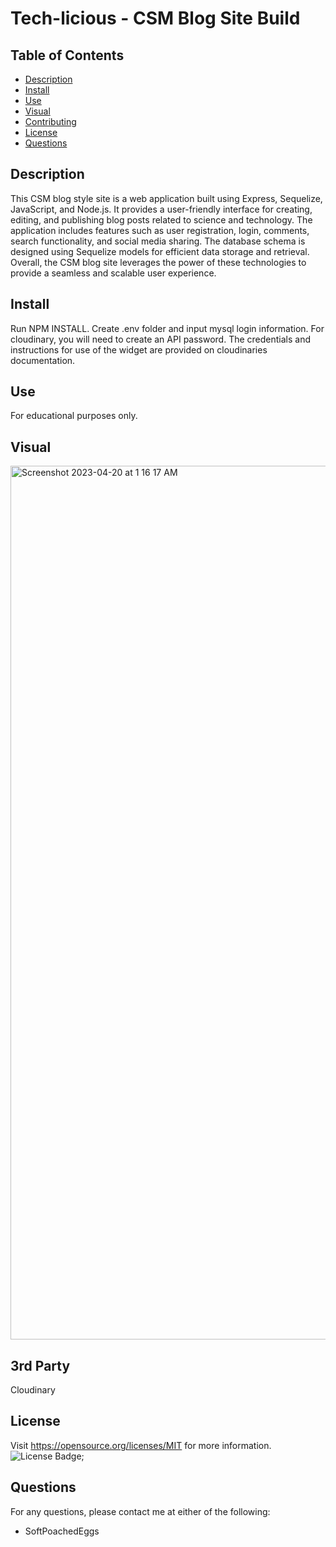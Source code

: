 # Tech-licious - CSM Blog Site Build
## Table of Contents
- [Description](#description)
- [Install](#install)
- [Use](#use)
- [Visual](#visual)
- [Contributing](#contributing)
- [License](#license)
- [Questions](#questions)

## Description
This CSM blog style site is a web application built using Express, Sequelize, JavaScript, and Node.js. It provides a user-friendly interface for creating, editing, and publishing blog posts related to science and technology. The application includes features such as user registration, login, comments, search functionality, and social media sharing. The database schema is designed using Sequelize models for efficient data storage and retrieval. Overall, the CSM blog site leverages the power of these technologies to provide a seamless and scalable user experience.
## Install
Run NPM INSTALL. Create .env folder and input mysql login information. For cloudinary, you will need to create an API password. The credentials and instructions for use of the widget are provided on cloudinaries documentation.
## Use
For educational purposes only.
## Visual
<img width="1398" alt="Screenshot 2023-04-20 at 1 16 17 AM" src="https://user-images.githubusercontent.com/115499632/233264966-73a8b032-fb39-46a9-b99e-07d829af4d80.png">

## 3rd Party
Cloudinary
## License
Visit https://opensource.org/licenses/MIT for more information.
![License Badge](https://img.shields.io/badge/license-MIT-orange);
## Questions
For any questions, please contact me at either of the following:
* SoftPoachedEggs
